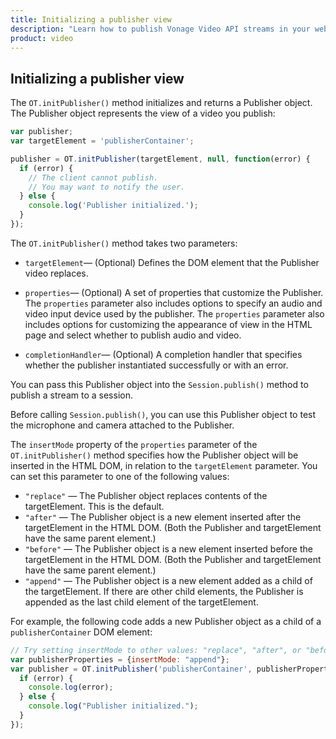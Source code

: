 ```yaml
---
title: Initializing a publisher view
description: "Learn how to publish Vonage Video API streams in your web application. Once you have connected to a session, you can send video, audio, and messages by publishing a stream."
product: video
---
```


## Initializing a publisher view

The `OT.initPublisher()` method initializes and returns a Publisher object. The Publisher object represents the view of a video you publish:

```js
var publisher;
var targetElement = 'publisherContainer';

publisher = OT.initPublisher(targetElement, null, function(error) {
  if (error) {
    // The client cannot publish.
    // You may want to notify the user.
  } else {
    console.log('Publisher initialized.');
  }
});
```  

The `OT.initPublisher()` method takes two parameters:

* `targetElement`— (Optional) Defines the DOM element that the Publisher video replaces.
* `properties`— (Optional) A set of properties that customize the Publisher. The `properties` parameter also includes options to specify an audio and video input device used by the publisher. The `properties` parameter also includes options for customizing the appearance of view in the HTML page and select whether to publish audio and video.
    
* `completionHandler`— (Optional) A completion handler that specifies whether the publisher instantiated successfully or with an error.

You can pass this Publisher object into the `Session.publish()` method to publish a stream to a session.

Before calling `Session.publish()`, you can use this Publisher object to test the microphone and camera attached to the Publisher.

The `insertMode` property of the `properties` parameter of the `OT.initPublisher()` method specifies how the Publisher object will be inserted in the HTML DOM, in relation to the `targetElement` parameter. You can set this parameter to one of the following values:

* `"replace"` — The Publisher object replaces contents of the targetElement. This is the default.
* `"after"` — The Publisher object is a new element inserted after the targetElement in the HTML DOM. (Both the Publisher and targetElement have the same parent element.)
* `"before"` — The Publisher object is a new element inserted before the targetElement in the HTML DOM. (Both the Publisher and targetElement have the same parent element.)
* `"append"` — The Publisher object is a new element added as a child of the targetElement. If there are other child elements, the Publisher is appended as the last child element of the targetElement.

For example, the following code adds a new Publisher object as a child of a `publisherContainer` DOM element:

```js
// Try setting insertMode to other values: "replace", "after", or "before":
var publisherProperties = {insertMode: "append"};
var publisher = OT.initPublisher('publisherContainer', publisherProperties, function (error) {
  if (error) {
    console.log(error);
  } else {
    console.log("Publisher initialized.");
  }
});
```
